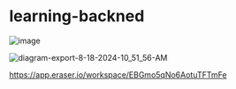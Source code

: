 # learning-backned

![image](https://github.com/user-attachments/assets/896fe9d5-24b4-41f3-aeed-29de7ae99a8d)


![diagram-export-8-18-2024-10_51_56-AM](https://github.com/user-attachments/assets/fe08b8db-abff-42b6-a865-5ea1fd567046)

https://app.eraser.io/workspace/EBGmo5qNo6AotuTFTmFe

